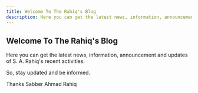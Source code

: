 ```yaml
---
title: Welcome To The Rahiq's Blog
description: Here you can get the latest news, information, announcement and updates of S. A. Rahiq's recent activities.
---
```

## Welcome To The Rahiq's Blog

Here you can get the latest news, information, announcement and updates of S. A. Rahiq's recent activities.

So, stay updated and be informed.

Thanks
Sabber Ahmad Rahiq
